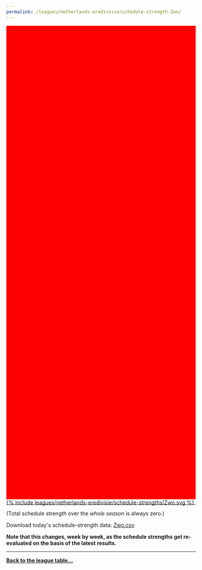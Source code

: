 ```yaml
---
permalink: /leagues/netherlands-eredivisie/schedule-strength-Zwo/
---
```


<style>
.svg-wrap {
    background-color:red;
    height:0;
    padding-top:250%; /* 350px/550px */
    position: relative;
}

svg {
    background-color: white;
    height: 100%;
    display:block;
    width: 100%;
    position: absolute;
    top:0;
    left:0;
}
</style>


<div class="svg-wrap">
{% include leagues/netherlands-eredivisie/schedule-strengths/Zwo.svg %}
</div>

-----

(Total schedule strength over the *whole season* is always zero.)


Download today's schedule-strength data: [Zwo.csv](/assets/leagues/netherlands-eredivisie/2023/schedule-strengths/Zwo.csv)

**Note that this changes, week by week, as the schedule strengths get re-evaluated on the
basis of the latest results.**

-----

[**Back to the league table...**](/leagues/netherlands-eredivisie)


